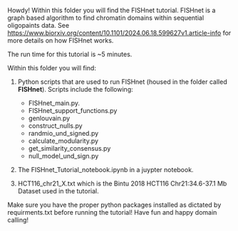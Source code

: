 Howdy! Within this folder you will find the FISHnet tutorial. FISHnet is a graph based algorithm to find chromatin domains within sequential oligopaints data. See https://www.biorxiv.org/content/10.1101/2024.06.18.599627v1.article-info for more details on how FISHnet works. 

The run time for this tutorial is ~5 minutes. 

Within this folder you will find:


1) Python scripts that are used to run FISHnet (housed in the folder called **FISHnet**). Scripts include the following:   
    - FISHnet_main.py.
    - FISHnet_support_functions.py
    - genlouvain.py
    - construct_nulls.py
    - randmio_und_signed.py
    - calculate_modularity.py
    - get_similarity_consensus.py
    - null_model_und_sign.py

2) The FISHnet_Tutorial_notebook.ipynb in a juypter notebook.

3) HCT116_chr21_X.txt which is the Bintu 2018 HCT116 Chr21:34.6-37.1 Mb Dataset used in the tutorial.


Make sure you have the proper python packages installed as dictated by requirments.txt before running the tutorial! Have fun and happy domain calling!
